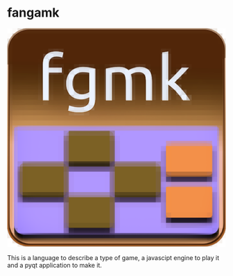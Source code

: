 fangamk
=======
![Icon](icon.png)

This is a language to describe a type of game, a javascipt engine to play it and a pyqt application to make it.
